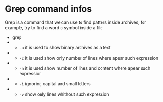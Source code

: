# Grep command infos

Grep is a command that we can use to find patters inside archives, for example, try to find a word o symbol
inside a file

- grep
- - `-a` it is used to show binary archives as a text
- - `-c` it is used show only number of lines where apear such expression
- - `-n` it is used show number of lines and content where apear such expression
- - `-i` ignoring capital and small letters
- - `-v` show only lines whithout such expression